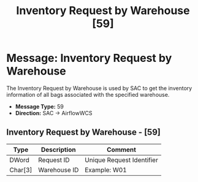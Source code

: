 ﻿---
title: "Inventory Request by Warehouse [59]"
linkTitle: "Inventory Request by Warehouse [59]"
weight: 13
type: docs
simple_list: true

---

# Message: Inventory Request by Warehouse

The Inventory Request by Warehouse is used by SAC to get the inventory information of all bags associated with the specified warehouse.

- **Message Type:** 59
- **Direction:** SAC  → AirflowWCS

<!-- -->

## Inventory Request by Warehouse - [59]

|Type |Description |Comment|
|-----|------------|------------|
|DWord | Request ID | Unique Request Identifier |
|Char[3]|Warehouse ID  |Example: W01|
